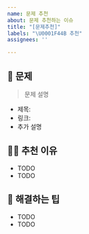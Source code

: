 ```yaml
---
name: 문제 추천
about: 문제 추천하는 이슈
title: "[문제추천]"
labels: "\U0001F44B 추천"
assignees: ''

---
```


## 📝 문제
> 문제 설명
- 제목:
- 링크:
- 추가 설명


## 🧑‍💻 추천 이유
- TODO
- TODO

## 📎 해결하는 팁
- TODO
- TODO
